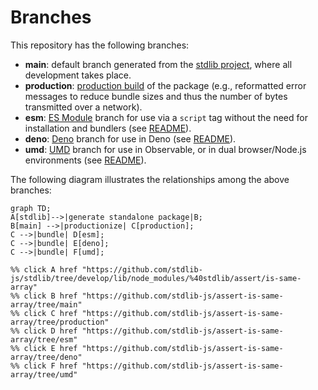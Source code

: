 <!--

@license Apache-2.0

Copyright (c) 2022 The Stdlib Authors.

Licensed under the Apache License, Version 2.0 (the "License");
you may not use this file except in compliance with the License.
You may obtain a copy of the License at

    http://www.apache.org/licenses/LICENSE-2.0

Unless required by applicable law or agreed to in writing, software
distributed under the License is distributed on an "AS IS" BASIS,
WITHOUT WARRANTIES OR CONDITIONS OF ANY KIND, either express or implied.
See the License for the specific language governing permissions and
limitations under the License.

-->

# Branches

This repository has the following branches:

-   **main**: default branch generated from the [stdlib project][stdlib-url], where all development takes place.
-   **production**: [production build][production-url] of the package (e.g., reformatted error messages to reduce bundle sizes and thus the number of bytes transmitted over a network).
-   **esm**: [ES Module][esm-url] branch for use via a `script` tag without the need for installation and bundlers (see [README][esm-readme]).
-   **deno**: [Deno][deno-url] branch for use in Deno (see [README][deno-readme]).
-   **umd**: [UMD][umd-url] branch for use in Observable, or in dual browser/Node.js environments (see [README][umd-readme]).

The following diagram illustrates the relationships among the above branches:

```mermaid
graph TD;
A[stdlib]-->|generate standalone package|B;
B[main] -->|productionize| C[production];
C -->|bundle| D[esm];
C -->|bundle| E[deno];
C -->|bundle| F[umd];

%% click A href "https://github.com/stdlib-js/stdlib/tree/develop/lib/node_modules/%40stdlib/assert/is-same-array"
%% click B href "https://github.com/stdlib-js/assert-is-same-array/tree/main"
%% click C href "https://github.com/stdlib-js/assert-is-same-array/tree/production"
%% click D href "https://github.com/stdlib-js/assert-is-same-array/tree/esm"
%% click E href "https://github.com/stdlib-js/assert-is-same-array/tree/deno"
%% click F href "https://github.com/stdlib-js/assert-is-same-array/tree/umd"
```

[stdlib-url]: https://github.com/stdlib-js/stdlib/tree/develop/lib/node_modules/%40stdlib/assert/is-same-array
[production-url]: https://github.com/stdlib-js/assert-is-same-array/tree/production
[deno-url]: https://github.com/stdlib-js/assert-is-same-array/tree/deno
[deno-readme]: https://github.com/stdlib-js/assert-is-same-array/blob/deno/README.md
[umd-url]: https://github.com/stdlib-js/assert-is-same-array/tree/umd
[umd-readme]: https://github.com/stdlib-js/assert-is-same-array/blob/umd/README.md
[esm-url]: https://github.com/stdlib-js/assert-is-same-array/tree/esm
[esm-readme]: https://github.com/stdlib-js/assert-is-same-array/blob/esm/README.md